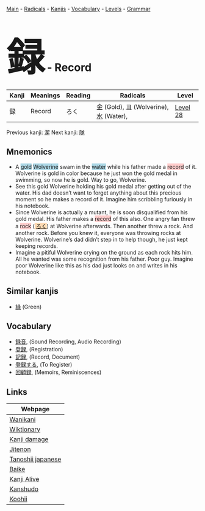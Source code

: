 <style> bigfont {font-size: 100px}</style>
[Main](../index.md) -
[Radicals](../radicals.md) -
[Kanjis](../kanjis.md) -
[Vocabulary](../vocabulary.md) -
[Levels](../levels.md) -
[Grammar](../grammar.md)
# <bigfont> 録</bigfont> - Record 

| Kanji | Meanings | Reading | Radicals | Level |
| --- | --- | --- | --- | --- |
| 録 | Record | ろく | [金](../radicals/金.md) (Gold), [ヨ](../radicals/ヨ.md) (Wolverine), [水](../radicals/水.md) (Water),  | [Level 28](../levels/wk_level28.md) |

Previous kanji: [潔](潔.md) Next kanji: [隊](隊.md) 

## Mnemonics
 * A <span style="background-color:#ADD8E6"> gold</span> <span style="background-color:#ADD8E6"> Wolverine</span> swam in the <span style="background-color:#ADD8E6"> water</span> while his father made a <span style="background-color:#ffcccb"> record</span> of it. Wolverine is gold in color because he just won the gold medal in swimming, so now he is gold. Way to go, Wolverine.
* See this gold Wolverine holding his gold medal after getting out of the water. His dad doesn’t want to forget anything about this precious moment so he makes a record of it. Imagine him scribbling furiously in his notebook.
* Since Wolverine is actually a mutant, he is soon disqualified from his gold medal. His father makes a <span style="background-color:#ffcccb"> record</span> of this also. One angry fan threw a <span style="background-color:#ffcccb"> rock</span> (<span style="background-color:#fed8b1"> [ろく](https://jisho.org/search/ろく)</span>) at Wolverine afterwards. Then another threw a rock. And another rock. Before you knew it, everyone was throwing rocks at Wolverine. Wolverine’s dad didn’t step in to help though, he just kept keeping records.
* Imagine a pitiful Wolverine crying on the ground as each rock hits him. All he wanted was some recognition from his father. Poor guy. Imagine poor Wolverine like this as his dad just looks on and writes in his notebook.


## Similar kanjis
 * [緑](緑.md) (Green)


## Vocabulary
 * [録音](../vocabulary/録.md), (Sound Recording, Audio Recording)
* [登録](../vocabulary/録.md), (Registration)
* [記録](../vocabulary/録.md), (Record, Document)
* [登録する](../vocabulary/録.md), (To Register)
* [回顧録](../vocabulary/録.md), (Memoirs, Reminiscences)



## Links 

| Webpage |
| --- |
| [Wanikani          ](https://www.wanikani.com/kanji/録) |
| [Wiktionary        ](https://en.wiktionary.org/wiki/録) |
| [Kanji damage      ](http://www.kanjidamage.com/kanji/search?utf8=✓&q=録) |
| [Jitenon           ](https://jitenon.com/kanji/録) |
| [Tanoshii japanese ](https://www.tanoshiijapanese.com/dictionary/kanji.cfm?k=録) |
| [Baike             ](https://baike.baidu.com/item/録) |
| [Kanji Alive       ](https://app.kanjialive.com/録) |
| [Kanshudo          ](https://www.kanshudo.com/searchmn?q=録) |
| [Koohii            ](https://kanji.koohii.com/study/kanji/録) |
